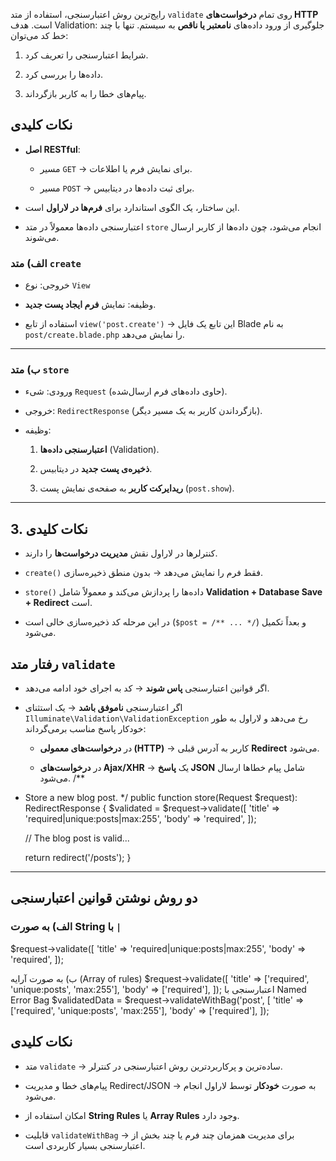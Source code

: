 رایج‌ترین روش اعتبارسنجی، استفاده از متد `validate` روی تمام **درخواست‌های HTTP** است.
هدف Validation: جلوگیری از ورود داده‌های **نامعتبر یا ناقص** به سیستم.
تنها با چند خط کد می‌توان:

1. شرایط اعتبارسنجی را تعریف کرد.
    
2. داده‌ها را بررسی کرد.
    
3. پیام‌های خطا را به کاربر بازگرداند.
## نکات کلیدی

- **اصل RESTful**:
    
    - مسیر `GET` → برای نمایش فرم یا اطلاعات.
        
    - مسیر `POST` → برای ثبت داده‌ها در دیتابیس.
        
- این ساختار، یک الگوی استاندارد برای **فرم‌ها در لاراول** است.
    
- اعتبارسنجی داده‌ها معمولاً در متد `store` انجام می‌شود، چون داده‌ها از کاربر ارسال می‌شوند.
### الف) متد `create`

- خروجی: نوع `View`
    
- وظیفه: نمایش **فرم ایجاد پست جدید**.
    
- استفاده از تابع `view('post.create')` → این تابع یک فایل Blade به نام `post/create.blade.php` را نمایش می‌دهد.
    

---

### ب) متد `store`

- ورودی: شیء `Request` (حاوی داده‌های فرم ارسال‌شده).
    
- خروجی: `RedirectResponse` (بازگرداندن کاربر به یک مسیر دیگر).
    
- وظیفه:
    
    1. **اعتبارسنجی داده‌ها** (Validation).
        
    2. **ذخیره‌ی پست جدید** در دیتابیس.
        
    3. **ریدایرکت کاربر** به صفحه‌ی نمایش پست (`post.show`).
        

---

## 3. نکات کلیدی

- کنترلرها در لاراول نقش **مدیریت درخواست‌ها** را دارند.
    
- `create()` فقط فرم را نمایش می‌دهد → بدون منطق ذخیره‌سازی.
    
- `store()` داده‌ها را پردازش می‌کند و معمولاً شامل **Validation + Database Save + Redirect** است.
    
- در این مرحله کد ذخیره‌سازی خالی است (`$post = /** ... */`) و بعداً تکمیل می‌شود.
## رفتار متد `validate`

- اگر قوانین اعتبارسنجی **پاس شوند** → کد به اجرای خود ادامه می‌دهد.
    
- اگر اعتبارسنجی **ناموفق باشد** → یک استثنای `Illuminate\Validation\ValidationException` رخ می‌دهد و لاراول به طور خودکار پاسخ مناسب برمی‌گرداند:
    
    - در **درخواست‌های معمولی (HTTP)** → کاربر به آدرس قبلی **Redirect** می‌شود.
        
    - در **درخواست‌های Ajax/XHR** → یک **پاسخ JSON** شامل پیام خطاها ارسال می‌شود.
    /**
 * Store a new blog post.
 */
public function store(Request $request): RedirectResponse
{
    $validated = $request->validate([
        'title' => 'required|unique:posts|max:255',
        'body'  => 'required',
    ]);
 
    // The blog post is valid...
 
    return redirect('/posts');
}

        

---

## دو روش نوشتن قوانین اعتبارسنجی

### الف) به صورت String با `|`
$request->validate([
    'title' => 'required|unique:posts|max:255',
    'body'  => 'required',
]);

ب) به صورت آرایه (Array of rules)
$request->validate([
    'title' => ['required', 'unique:posts', 'max:255'],
    'body'  => ['required'],
]);
اعتبارسنجی با Named Error Bag
$validatedData = $request->validateWithBag('post', [
    'title' => ['required', 'unique:posts', 'max:255'],
    'body'  => ['required'],
]);
## نکات کلیدی

- متد `validate` → ساده‌ترین و پرکاربردترین روش اعتبارسنجی در کنترلر.
    
- پیام‌های خطا و مدیریت Redirect/JSON → به صورت **خودکار** توسط لاراول انجام می‌شود.
    
- امکان استفاده از **String Rules** یا **Array Rules** وجود دارد.
    
- قابلیت `validateWithBag` → برای مدیریت همزمان چند فرم یا چند بخش از اعتبارسنجی بسیار کاربردی است.
